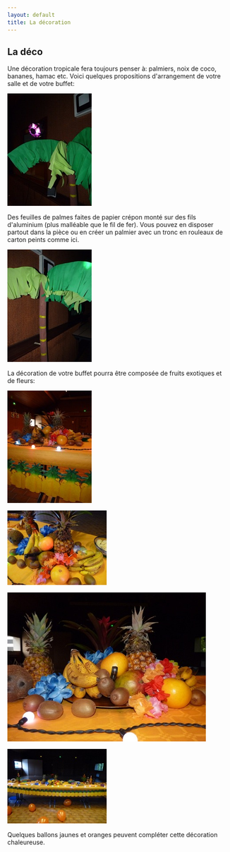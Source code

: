 ```yaml
---
layout: default
title: La décoration
---
```


## La déco

Une décoration tropicale fera toujours penser à: palmiers, noix de coco, bananes, hamac etc. Voici quelques propositions d'arrangement de votre salle et de votre buffet:

![palmier](/assets/images/pages/P1070469.jpeg)

Des feuilles de palmes faites de papier crépon monté sur des fils d'aluminium (plus malléable que le fil de fer). Vous pouvez en disposer partout dans la pièce ou en créer un palmier avec un tronc en rouleaux de carton peints comme ici.

![palmier](/assets/images/pages/P1070470.jpeg)

La décoration de votre buffet pourra être composée de fruits exotiques et de fleurs:

![table](/assets/images/pages/P1070437.jpeg)

![table](/assets/images/pages/P1070431.jpeg)

![table](/assets/images/pages/P1070427.jpeg)

![table](/assets/images/pages/P1070432.jpeg)

Quelques ballons jaunes et oranges peuvent compléter cette décoration chaleureuse.